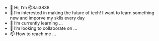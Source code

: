 - 👋 Hi, I’m @Sai3838
- 👀 I’m interested in making the future of tech! I want to learn something new and imporve my sklls every day
- 🌱 I’m currently learning ...
- 💞️ I’m looking to collaborate on ...
- 📫 How to reach me ...

<!---
Sai3838/Sai3838 is a ✨ special ✨ repository because its `README.md` (this file) appears on your GitHub profile.
You can click the Preview link to take a look at your changes.
--->
